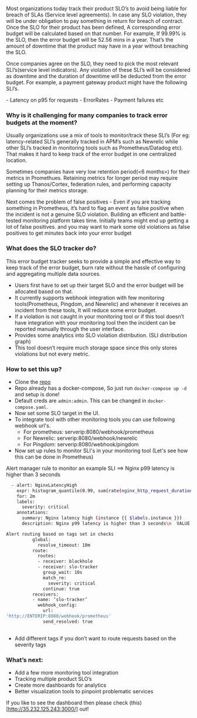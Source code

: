 
<p> Most organizations today track their product SLO’s to avoid being liable for breach of SLAs (Service level agreements). In case any SLO violation, they will be under obligation to pay something in return for breach of contract. Once the SLO for their product has been defined, A corresponding error budget will be calculated based on that number. For example, If 99.99% is the SLO, then the error budget will be 52.56 mins in a year. That’s the amount of downtime that the product may have in a year without breaching the SLO.</p>   

<p>Once companies agree on the SLO, they need to pick the most relevant SLI’s(service level indicators). Any violation of these SLI’s will be considered as downtime and the duration of downtime will be deducted from the error budget. For example, a payment gateway product might have the following SLI’s.</p>
- Latency on p95 for requests
- ErrorRates
- Payment failures etc


### Why is it challenging for many companies to track error budgets at the moment?

<p>Usually organizations use a mix of tools to monitor/track these SLI’s (For eg: latency-related SLI’s generally tracked in APM’s such as Newrelic while other SLI’s tracked in monitoring tools such as Prometheus/Datadog etc). That makes it hard to keep track of the error budget in one centralized location.</p>

<p>Sometimes companies have very low retention period(<6 months>) for their metrics in Promethues. Retaining metrics for longer period may require setting up Thanos/Cortex, federation rules, and performing capacity planning for their metrics storage.</p>

<p>Next comes the problem of false positives - Even if you are tracking something in Prometheus, it’s hard to flag an event as false positive when the incident is not a genuine SLO violation. Building an efficient and battle-tested monitoring platform takes time. Initially teams might end up getting a lot of false positives. and you may want to mark some old violations as false positives to get minutes back into your error budget</p>

### What does the SLO tracker do?
This error budget tracker seeks to provide a simple and effective way to keep track of the error budget, burn rate without the hassle of configuring and aggregating multiple data sources.
- Users first have to set up their target SLO and the error budget will be allocated based on that.
- It currently supports webhook integration with few monitoring tools(Prometheus, Pingdom, and Newrelic) and whenever it receives an incident from these tools, It will reduce some error budget.
- If a violation is not caught in your monitoring tool or if this tool doesn’t have integration with your monitoring tool then the incident can be reported manually through the user interface.
- Provides some analytics into SLO violation distribution. (SLI distribution graph) 
- This tool doesn’t require much storage space since this only stores violations but not every metric.

### How to set this up?
- Clone the [repo](https://github.com/roshan8/slo-tracker)
- Repo already has a docker-compose, So just run `docker-compose up -d` and setup is done!
- Default creds are `admin:admin`. This can be changed in `docker-compose.yaml`.
- Now set some SLO target in the UI.
- To integrate tool with other monitoring tools you can use following webhook url's.
  - For prometheus: serverip:8080/webhook/prometheus
  - For Newrelic: serverip:8080/webhook/newrelic
  - For Pingdom: serverip:8080/webhook/pingdom
- Now set up rules to monitor SLI's in your monitoring tool 
  (Let's see how this can be done in Prometheus)

Alert manager rule to monitor an example SLI ==> Nginx p99 latency is higher than 3 seconds      

```sh
  - alert: NginxLatencyHigh
    expr: histogram_quantile(0.99, sum(rate(nginx_http_request_duration_seconds_bucket[2m])) by (host, node)) > 3
    for: 2m
    labels:
      severity: critical
    annotations:
      summary: Nginx latency high (instance {{ $labels.instance }})
      description: Nginx p99 latency is higher than 3 seconds\n  VALUE = {{ $value }}\n  LABELS: {{ $labels }}
```

```sh
Alert routing based on tags set in checks
          global:
            resolve_timeout: 10m
          route:
            routes:
            - receiver: blackhole
            - receiver: slo-tracker
              group_wait: 10s
              match_re:
                severity: critical
              continue: true
          receivers:
          - name: ‘slo-tracker’
            webhook_config: 
              url: 
'http://ENTERIP:8080/webhook/prometheus'
              send_resolved: true
                
```      
- Add different tags if you don’t want to route requests based on the severity tags

### What’s next:
- Add a few more monitoring tool integration
- Tracking multiple product SLO’s
- Create more dashboards for analytics
- Better visualization tools to pinpoint problematic services

If you like to see the dashboard then please check (this)[http://35.232.125.243:3000/] out!